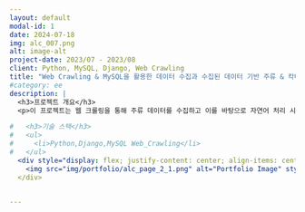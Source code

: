 ```yaml
---
layout: default
modal-id: 1
date: 2024-07-18
img: alc_007.png
alt: image-alt
project-date: 2023/07 - 2023/08
client: Python, MySQL, Django, Web Crawling
title: "Web Crawling & MySQL을 활용한 데이터 수집과 수집된 데이터 기반 주류 & 칵테일 추천" #따옴표 필수 
#category: ee
description: |
  <h3>프로젝트 개요</h3>
  <p>이 프로젝트는 웹 크롤링을 통해 주류 데이터를 수집하고 이를 바탕으로 자연어 처리 시도해 보고 API를 활용하여 주류 추천 및 칵테일 추천&제조를 구축해본 프로젝트입니다.</p>

#   <h3>기술 스택</h3>
#   <ul>
#     <li>Python,Django,MySQL Web_Crawling</li>
#   </ul>
  <div style="display: flex; justify-content: center; align-items: center;">
    <img src="img/portfolio/alc_page_2_1.png" alt="Portfolio Image" style="max-width: 100%; height: auto;">
  </div>


---
```

